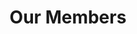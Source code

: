 ---
layout: members
title: Our Members
permalink: /members
officers:
  Alan Burstein:
    title: "President"
    img: "alan.jpg"
    social:
      facebook: "https://www.facebook.com/alan.burstein.560"
      linkedin: "https://www.linkedin.com/in/alan-burstein/"
      github: "https://github.com/osirissc2"
      email: "alanbur@bu.edu"
  Rudhra Raveendran:
    title: "Vice President"
    img: "rudy.jpg"
    social:
      facebook: "https://www.facebook.com/sooperooday/"
      twitter: "https://twitter.com/sooperooday"
      linkedin: "https://www.linkedin.com/in/rooday/"
      github: "https://github.com/ROODAY"
      email: "rooday@bu.edu"
  Sumara Ali:
    title: "Treasurer"
    img: "sumara.jpg"
    social:
      linkedin: "https://www.linkedin.com/in/sumara-ali/"
      github: "https://github.com/sumara523"
      email: "alisum@bu.edu"
  Jason Cho:
    title: "Director of Operations"
    img: "jason.jpg"
    social:
      linkedin: "https://www.linkedin.com/in/jason-j-cho/"
      github: "https://github.com/jjuncho"
      email: "jjuncho@bu.edu"
  Julius Frost:
    title: "Director of Internal Development"
    img: "julius.jpg"
    social:
      linkedin: "https://www.linkedin.com/in/juliusfrost/"
      github: "https://github.com/juliusfrost"
      email: "juliusf@bu.edu"
  Brian He:
    title: "Director of Marketing"
    img: "brian.jpg"
    social:
      linkedin: "https://www.linkedin.com/in/brian-he/"
      github: "https://github.com/brianhe12"
      email: "brianhe@bu.edu"
  Jinghu Lei:
    title: "Director of Recruitment"
    img: "jing.jpg"
    social:
      linkedin: "https://www.linkedin.com/in/jinghu-lei/"
      github: "https://github.com/jinghul"
      email: "jinghul@bu.edu"
members:
  Rachel Yang:
    img: "rachel.jpg"
    social:
      linkedin: "https://www.linkedin.com/in/rachel-yang-76049312b/"
      email: "ryang3@bu.edu"
alumni:
---